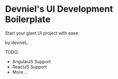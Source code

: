 # Devniel's UI Development Boilerplate

Start your giant UI project with ease.

by devnieL.

TODO:
 - AngularJS Support
 - ReactJS Support
 - More ...